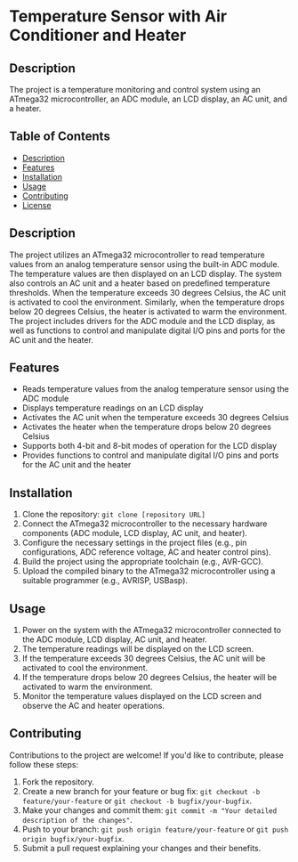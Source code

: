 # Temperature Sensor with Air Conditioner and Heater

## Description

The project is a temperature monitoring and control system using an ATmega32 microcontroller, an ADC module, an LCD display, an AC unit, and a heater.

## Table of Contents

- [Description](#description)
- [Features](#features)
- [Installation](#installation)
- [Usage](#usage)
- [Contributing](#contributing)
- [License](#license)

## Description

The project utilizes an ATmega32 microcontroller to read temperature values from an analog temperature sensor using the built-in ADC module. The temperature values are then displayed on an LCD display. The system also controls an AC unit and a heater based on predefined temperature thresholds. When the temperature exceeds 30 degrees Celsius, the AC unit is activated to cool the environment. Similarly, when the temperature drops below 20 degrees Celsius, the heater is activated to warm the environment. The project includes drivers for the ADC module and the LCD display, as well as functions to control and manipulate digital I/O pins and ports for the AC unit and the heater.

## Features

- Reads temperature values from the analog temperature sensor using the ADC module
- Displays temperature readings on an LCD display
- Activates the AC unit when the temperature exceeds 30 degrees Celsius
- Activates the heater when the temperature drops below 20 degrees Celsius
- Supports both 4-bit and 8-bit modes of operation for the LCD display
- Provides functions to control and manipulate digital I/O pins and ports for the AC unit and the heater

## Installation

1. Clone the repository: `git clone [repository URL]`
2. Connect the ATmega32 microcontroller to the necessary hardware components (ADC module, LCD display, AC unit, and heater).
3. Configure the necessary settings in the project files (e.g., pin configurations, ADC reference voltage, AC and heater control pins).
4. Build the project using the appropriate toolchain (e.g., AVR-GCC).
5. Upload the compiled binary to the ATmega32 microcontroller using a suitable programmer (e.g., AVRISP, USBasp).

## Usage

1. Power on the system with the ATmega32 microcontroller connected to the ADC module, LCD display, AC unit, and heater.
2. The temperature readings will be displayed on the LCD screen.
3. If the temperature exceeds 30 degrees Celsius, the AC unit will be activated to cool the environment.
4. If the temperature drops below 20 degrees Celsius, the heater will be activated to warm the environment.
5. Monitor the temperature values displayed on the LCD screen and observe the AC and heater operations.

## Contributing

Contributions to the project are welcome! If you'd like to contribute, please follow these steps:

1. Fork the repository.
2. Create a new branch for your feature or bug fix: `git checkout -b feature/your-feature` or `git checkout -b bugfix/your-bugfix`.
3. Make your changes and commit them: `git commit -m "Your detailed description of the changes"`.
4. Push to your branch: `git push origin feature/your-feature` or `git push origin bugfix/your-bugfix`.
5. Submit a pull request explaining your changes and their benefits.


